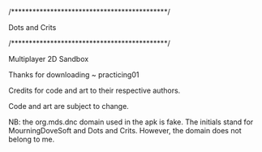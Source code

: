 /********************************************/

Dots and Crits

/********************************************/

Multiplayer 2D Sandbox

Thanks for downloading ~ practicing01

Credits for code and art to their respective authors.

Code and art are subject to change.

NB: the org.mds.dnc domain used in the apk is fake.
The initials stand for MourningDoveSoft and Dots and Crits.
However, the domain does not belong to me.
